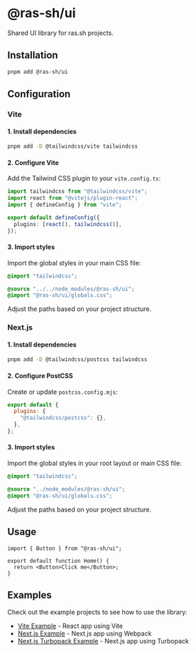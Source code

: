 # @ras-sh/ui

Shared UI library for ras.sh projects.

## Installation

```bash
pnpm add @ras-sh/ui
```

## Configuration

### Vite

#### 1. Install dependencies

```bash
pnpm add -D @tailwindcss/vite tailwindcss
```

#### 2. Configure Vite

Add the Tailwind CSS plugin to your `vite.config.ts`:

```ts
import tailwindcss from "@tailwindcss/vite";
import react from "@vitejs/plugin-react";
import { defineConfig } from "vite";

export default defineConfig({
  plugins: [react(), tailwindcss()],
});
```

#### 3. Import styles

Import the global styles in your main CSS file:

```css
@import "tailwindcss";

@source "../../node_modules/@ras-sh/ui";
@import "@ras-sh/ui/globals.css";
```

Adjust the paths based on your project structure.

### Next.js

#### 1. Install dependencies

```bash
pnpm add -D @tailwindcss/postcss tailwindcss
```

#### 2. Configure PostCSS

Create or update `postcss.config.mjs`:

```js
export default {
  plugins: {
    "@tailwindcss/postcss": {},
  },
};
```

#### 3. Import styles

Import the global styles in your root layout or main CSS file:

```css
@import "tailwindcss";

@source "../node_modules/@ras-sh/ui";
@import "@ras-sh/ui/globals.css";
```

Adjust the paths based on your project structure.

## Usage

```tsx
import { Button } from "@ras-sh/ui";

export default function Home() {
  return <Button>Click me</Button>;
}
```

## Examples

Check out the example projects to see how to use the library:

- [Vite Example](./examples/vite) - React app using Vite
- [Next.js Example](./examples/nextjs) - Next.js app using Webpack
- [Next.js Turbopack Example](./examples/nextjs-turbopack) - Next.js app using Turbopack
